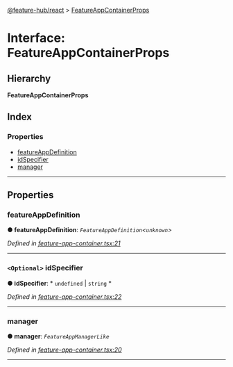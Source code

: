 [@feature-hub/react](../README.md) > [FeatureAppContainerProps](../interfaces/featureappcontainerprops.md)

# Interface: FeatureAppContainerProps

## Hierarchy

**FeatureAppContainerProps**

## Index

### Properties

* [featureAppDefinition](featureappcontainerprops.md#featureappdefinition)
* [idSpecifier](featureappcontainerprops.md#idspecifier)
* [manager](featureappcontainerprops.md#manager)

---

## Properties

<a id="featureappdefinition"></a>

###  featureAppDefinition

**● featureAppDefinition**: *`FeatureAppDefinition`<`unknown`>*

*Defined in [feature-app-container.tsx:21](https://github.com/sinnerschrader/feature-hub/blob/master/packages/react/src/feature-app-container.tsx#L21)*

___
<a id="idspecifier"></a>

### `<Optional>` idSpecifier

**● idSpecifier**: * `undefined` &#124; `string`
*

*Defined in [feature-app-container.tsx:22](https://github.com/sinnerschrader/feature-hub/blob/master/packages/react/src/feature-app-container.tsx#L22)*

___
<a id="manager"></a>

###  manager

**● manager**: *`FeatureAppManagerLike`*

*Defined in [feature-app-container.tsx:20](https://github.com/sinnerschrader/feature-hub/blob/master/packages/react/src/feature-app-container.tsx#L20)*

___

